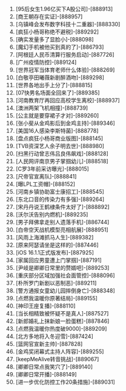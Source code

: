 
1. [95后女生1.96亿买下A股公司]-[888913]
1. [商王朝存在实证]-[888957]
1. [乌镇峰会发布数字科技十二重器]-[888330]
1. [疯狂小杨哥称绝不避税]-[889292]
1. [确实发量多了显脸小]-[888098]
1. [魔幻手机被他买到真的了]-[886793]
1. [阿根廷人民币清算行服务启动]-[887726]
1. [广州疫情防控]-[889124]
1. [世界冠军当体育老师什么体验]-[888269]
1. [白敬亭田曦薇新剧醉酒吻]-[889298]
1. [世界各地出手上分了]-[888815]
1. [07快男名场面全回来了]-[889385]
1. [河南教育厅再回应高校学生离校]-[888937]
1. [澳洲两架飞机相撞]-[888739]
1. [公主就是要穿裙子才对]-[889260]
1. [张小斐从金鸡影后到金鸡主持]-[889346]
1. [美国16人感染李斯特菌]-[888778]
1. [盘点疯狂小杨哥商业版图]-[888145]
1. [TVB资深艺人余子明去世]-[888980]
1. [扫黑行动曾志伟吕良伟飙戏]-[888128]
1. [人民网评南京男子掌掴幼儿]-[888518]
1. [C罗3年前采访曝光]-[888015]
1. [尺帝官宣离队]-[888841]
1. [曝LPL工资帽]-[888152]
1. [河南乡镇协助富士康招工]-[888545]
1. [东北口音的传染力有多强]-[889264]
1. [宋丹丹说王鹤棣条件太好了]-[888892]
1. [沃尔沃告别内燃机]-[889235]
1. [男子拜佛拿走别人遗落手机]-[886744]
1. [白帝空天战机模型亮相航展]-[888951]
1. [风雨上海滩抓马人生]-[889382]
1. [原来阿瑟请坐是这样的]-[887446]
1. [iOS 16.1.1正式版发布]-[887925]
1. [家属回应男童遭上门掌掴]-[887191]
1. [尹岐是卿卿日常里的赘婿吧]-[889253]
1. [重庆部分区域加强社会面管控]-[888096]
1. [朴所罗门新剧以恶制恶]-[889211]
1. [警方通报女童幼儿园摔倒身亡]-[888348]
1. [点燃我温暖你原著结局]-[889155]
1. [神印王座复播]-[888110]
1. [当长相精致被怀疑不是真人]-[887527]
1. [新郎婚礼上抹新娘一脸蛋糕]-[887846]
1. [点燃我温暖你热度破9000]-[889209]
1. [北方多地将入冬迎雪]-[887424]
1. [篮网官宣新主帅]-[887828]
1. [金鸡奖闭幕式主持人阵容]-[889255]
1. [keepMeAlive转音挑战]-[889067]
1. [卿卿日常点我笑穴了]-[889140]
1. [卿卿日常开播]-[888149]
1. [进一步优化防控工作20条措施]-[889031]